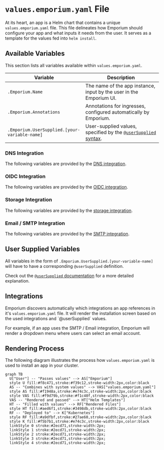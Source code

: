 # `values.emporium.yaml` File

At its heart, an app is a Helm chart that contains a unique `values.emporium.yaml` file. This file delineates how Emporium should configure your app and what inputs it needs from the user. It serves as a template for the values fed into `helm install`.

## Available Variables

This section lists all variables available within `values.emporium.yaml`.

| Variable                                            | Description                                                                              |
| --------------------------------------------------- | ---------------------------------------------------------------------------------------- |
| `.Emporium.Name`                                    | The name of the app instance, input by the user in the Emporium UI.                      |
| `.Emporium.Annotations`                             | Annotations for ingresses, configured automatically by Emporium.                         |
| `.Emporium.UserSupplied.[your-variable-name]`       | User-supplied values, specified by the [`@userSupplied` syntax](./user-supplied-syntax). |

### DNS Integration

The following variables are provided by the [DNS integration](./integrations/dns).

<!--@include: ./integrations/dns-variables.md-->

### OIDC Integration

The following variables are provided by the [OIDC integration](./integrations/oidc).

<!--@include: ./integrations/oidc-variables.md-->

### Storage Integration

The following variables are provided by the [storage integration](./integrations/storage).

<!--@include: ./integrations/storage-variables.md-->

### Email / SMTP Integration

The following variables are provided by the [SMTP integration](./integrations/smtp).

<!--@include: ./integrations/smtp-variables.md-->

## User Supplied Variables

All variables in the form of `.Emporium.UserSupplied.[your-variable-name]` will have to have a corresponding `@userSupplied` definition.

Check out the [`@userSupplied` documentation](./user-supplied-syntax) for a more detailed explanation.


## Integrations

Emporium discovers automatically which integrations an app references in it's `values.emporium.yaml` file.
It will render the installation screen based on the used integrations and ´@userSupplied´ values.

For example, if an app uses the SMTP / Email integration, Emporium will render a dropdown menu where users can select an email account.


## Rendering Process

The following diagram illustrates the process how `values.emporium.yaml` is used to install an app in your cluster.

```mermaid
graph TB
  U["User"] -- "Passes values" --> AS["Emporium"]
  style U fill:#f8c471,stroke:#f39c12,stroke-width:2px,color:black
  AS -- "Combines with system values" --> VAS["values.emporium.yaml"]
  style AS fill:#f1948a,stroke:#e74c3c,stroke-width:2px,color:black
  style VAS fill:#f9d79b,stroke:#f1c40f,stroke-width:2px,color:black
  VAS -- "Rendered and passed" --> HT["Helm Templates"]
  HT -- "Filled with values" --> RF["Rendered Files"]
  style HT fill:#aed6f1,stroke:#3498db,stroke-width:2px,color:black
  RF -- "Deployed to" --> K["Kubernetes"]
  style RF fill:#a9dfbf,stroke:#27ae60,stroke-width:2px,color:black
  style K fill:#f5b7b1,stroke:#e74c3c,stroke-width:2px,color:black
  linkStyle 0 stroke:#2ecd71,stroke-width:2px;
  linkStyle 1 stroke:#2ecd71,stroke-width:2px;
  linkStyle 2 stroke:#2ecd71,stroke-width:2px;
  linkStyle 3 stroke:#2ecd71,stroke-width:2px;
  linkStyle 4 stroke:#2ecd71,stroke-width:2px;
```
